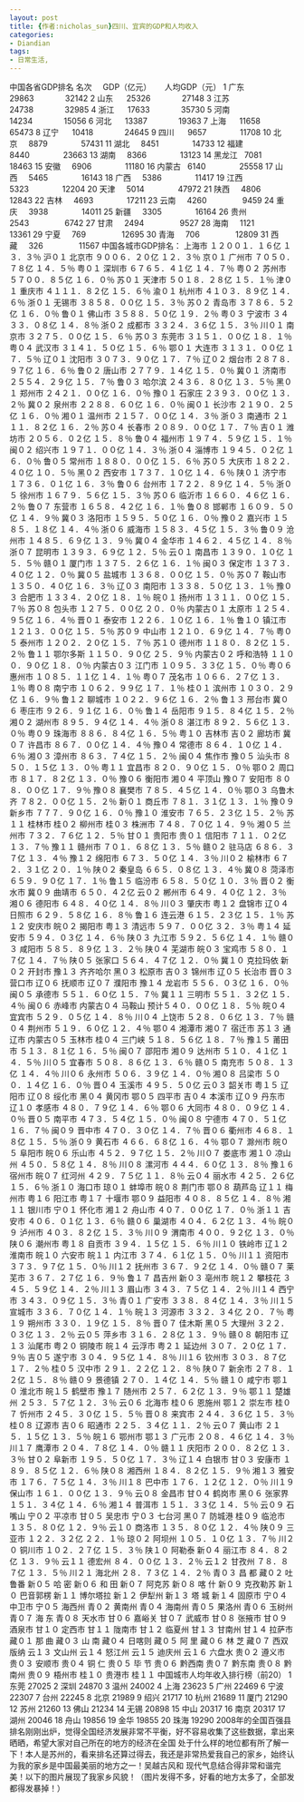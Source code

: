 ```yaml
---
layout: post
title: {作者:nicholas_sun}四川、宜宾的GDP和人均收入
categories:
- Diandian
tags:
- 日常生活, 
---
```

中国各省GDP排名 名次     GDP（亿元）      人均GDP（元） 1 广东      29863              32142 2 山东      25326              27148 3 江苏      24738              32985 4 浙江      17633              35730 5 河南      14234              15056 6 河北      13387              19363 7 上海      11658              65473 8 辽宁      10418              24645 9 四川      9657               11708 10 北京     8879               57431 11 湖北     8451               14733 12 福建     8440               23663 13 湖南     8366               13123 14 黑龙江   7081               18463 15 安徽     6906               11180 16 内蒙古   6140               25558 17 山西     5465               16143 18 广西     5386               11417 19 江西     5323               12204 20 天津     5014               47972 21 陕西     4806               12843 22 吉林     4693               17211 23 云南     4260                9459 24 重庆     3938               14011 25 新疆     3305               16164 26 贵州     2543                6742 27 甘肃     2494                9527 28 海南     1121               13361 29 宁夏     769                12695 30 青海     706                12809 31 西藏     326                11567 中国各城市GDP排名： 上海市 １２００１．１６亿 １３．３％ 沪０１ 北京市 ９００６．２０亿 １２．３％ 京０１ 广州市 ７０５０．７８亿 １４．５％ 粤０１ 深圳市 ６７６５．４１亿 １４．７％ 粤０２ 苏州市 ５７００．８５亿 １６．０％ 苏０１ 天津市 ５０１８．２８亿 １５．１％ 津０１ 重庆市 ４１１１．８２亿 １５．６％ 渝０１ 杭州市 ４１０３．８９亿 １４．６％ 浙０１ 无锡市 ３８５８．００亿 １５．３％ 苏０２ 青岛市 ３７８６．５２亿 １６．０％ 鲁０１ 佛山市 ３５８８．５０亿 １９．２％ 粤０３ 宁波市 ３４３３．０８亿 １４．８％ 浙０２ 成都市 ３３２４．３６亿 １５．３％ 川０１ 南京市 ３２７５．００亿 １５．６％ 苏０３ 东莞市 ３１５１．００亿 １８．１％ 粤０４ 武汉市 ３１４１．５０亿 １５．６％ 鄂０１ 大连市 ３１３１．００亿 １７．５％ 辽０１ 沈阳市 ３０７３．９０亿 １７．７％ 辽０２ 烟台市 ２８７８．９７亿 １６．６％ 鲁０２ 唐山市 ２７７９．１４亿 １５．０％ 冀０１ 济南市 ２５５４．２９亿 １５．７％ 鲁０３ 哈尔滨 ２４３６．８０亿 １３．５％ 黑０１ 郑州市 ２４２１．００亿 １６．０％ 豫０１ 石家庄 ２３９３．００亿 １３．２％ 冀０２ 泉州市 ２２８８．６０亿 １６．０％ 闽０１ 长沙市 ２１９０．２５亿 １６．０％ 湘０１ 温州市 ２１５７．００亿 １４．３％ 浙０３ 南通市 ２１１１．８２亿 １６．２％ 苏０４ 长春市 ２０８９．００亿 １７．７％ 吉０１ 潍坊市 ２０５６．０２亿 １５．８％ 鲁０４ 福州市 １９７４．５９亿 １５．１％ 闽０２ 绍兴市 １９７１．００亿 １４．３％ 浙０４ 淄博市 １９４５．０２亿 １６．０％ 鲁０５ 常州市 １８８０．００亿 １５．６％ 苏０５ 大庆市 １８２２．４０亿 １０．５％ 黑０２ 西安市 １７３７．１０亿 １４．６％ 陕０１ 济宁市 １７３６．０１亿 １６．３％ 鲁０６ 台州市 １７２２．８９亿 １４．５％ 浙０５ 徐州市 １６７９．５６亿 １５．３％ 苏０６ 临沂市 １６６０．４６亿 １６．２％ 鲁０７ 东营市 １６５８．４２亿 １６．１％ 鲁０８ 邯郸市 １６０９．５０亿 １４．９％ 冀０３ 洛阳市 １５９５．５０亿 １６．０％ 豫０２ 嘉兴市 １５８５．１８亿 １４．４％ 浙０６ 威海市 １５８３．４５亿 １５．３％ 鲁０９ 沧州市 １４８５．６９亿 １３．９％ 冀０４ 金华市 １４６２．４５亿 １４．８％ 浙０７ 昆明市 １３９３．６９亿 １２．５％ 云０１ 南昌市 １３９０．１０亿 １５．５％ 赣０１ 厦门市 １３７５．２６亿 １６．１％ 闽０３ 保定市 １３７３．４０亿 １２．０％ 冀０５ 盐城市 １３６８．００亿 １５．０％ 苏０７ 鞍山市 １３５０．４０亿 １６．３％ 辽０３ 南阳市 １３３８．５０亿 １３．１％ 豫０３ 合肥市 １３３４．２０亿 １８．１％ 皖０１ 扬州市 １３１１．００亿 １５．７％ 苏０８ 包头市 １２７５．００亿 ２０．０％ 内蒙古０１ 太原市 １２５４．９５亿 １６．４％ 晋０１ 泰安市 １２２６．１０亿 １６．１％ 鲁１０ 镇江市 １２１３．００亿 １５．５％ 苏０９ 中山市 １２１０．６９亿 １４．７％ 粤０５ 泰州市 １２０２．２０亿 １５．７％ 苏１０ 德州市 １１８０．８２亿 １５．２％ 鲁１１ 鄂尔多斯 １１５０．９０亿 ２５．９％ 内蒙古０２ 呼和浩特 １１００．９０亿 １８．０％ 内蒙古０３ 江门市 １０９５．３３亿 １５．０％ 粤０６ 惠州市 １０８５．１１亿 １４．１％ 粤０７ 茂名市 １０６６．２７亿 １３．１％ 粤０８ 南宁市 １０６２．９９亿 １７．１％ 桂０１ 滨州市 １０３０．２９亿 １６．９％ 鲁１２ 聊城市 １０２２．９６亿 １６．２％ 鲁１３ 邢台市 冀０６ 枣庄市 ９２６．９１亿 １６．０％ 鲁１４ 岳阳市 ９１５．８４亿 １５．２％ 湘０２ 湖州市 ８９５．９４亿 １４．４％ 浙０８ 湛江市 ８９２．５６亿 １３．０％ 粤０９ 珠海市 ８８６．８４亿 １６．５％ 粤１０ 吉林市 吉０２ 廊坊市 冀０７ 许昌市 ８６７．００亿 １４．４％ 豫０４ 常德市 ８６４．１０亿 １４．６％ 湘０３ 漳州市 ８６３．７４亿 １５．２％ 闽０４ 焦作市 豫０５ 汕头市 ８５０．１５亿 １３．０％ 粤１１ 宜昌市 ８２０．９０亿 １５．０％ 鄂０２ 周口市 ８１７．８２亿 １３．０％ 豫０６ 衡阳市 湘０４ 平顶山 豫０７ 安阳市 ８０８．００亿 １７．９％ 豫０８ 襄樊市 ７８５．４５亿 １４．０％ 鄂０３ 乌鲁木齐 ７８２．００亿 １５．２％ 新０１ 商丘市 ７８１．３１亿 １３．１％ 豫０９ 新乡市 ７７７．９０亿 １６．０％ 豫１０ 淮安市 ７６５．２３亿 １５．２％ 苏１１ 桂林市 桂０２ 柳州市 桂０３ 株洲市 ７４８．７０亿 １４．９％ 湘０５ 兰州市 ７３２．７６亿 １２．５％ 甘０１ 贵阳市 贵０１ 信阳市 ７１１．０２亿 １３．７％ 豫１１ 赣州市 ７０１．６８亿 １３．５％ 赣０２ 驻马店 ６８６．３７亿 １３．４％ 豫１２ 绵阳市 ６７３．５０亿 １４．３％ 川０２ 榆林市 ６７２．３１亿 ２０．１％ 陕０２ 秦皇岛 ６６５．０８亿 １３．４％ 冀０８ 菏泽市 ６５９．９０亿 １７．１％ 鲁１５ 临汾市 ６５８．５０亿 １０．３％ 晋０２ 衡水市 冀０９ 曲靖市 ６５０．４２亿 云０２ 郴州市 ６４９．４０亿 １２．３％ 湘０６ 德阳市 ６４８．４０亿 １４．８％ 川０３ 肇庆市 粤１２ 盘锦市 辽０４ 日照市 ６２９．５８亿 １６．８％ 鲁１６ 连云港 ６１５．２３亿 １５．１％ 苏１２ 安庆市 皖０２ 揭阳市 粤１３ 清远市 ５９７．００亿 ３２．３％ 粤１４ 延安市 ５９４．０３亿 １４．６％ 陕０３ 九江市 ５９２．５６亿 １４．１％ 赣０３ 咸阳市 ５８５．８９亿 １３．２％ 陕０４ 芜湖市 皖０３ 宝鸡市 ５８０．１７亿 １４．７％ 陕０５ 张家口 ５６４．４７亿 １２．０％ 冀１０ 克拉玛依 新０２ 开封市 豫１３ 齐齐哈尔 黑０３ 松原市 吉０３ 锦州市 辽０５ 长治市 晋０３ 营口市 辽０６ 抚顺市 辽０７ 濮阳市 豫１４ 龙岩市 ５５６．０３亿 １６．０％ 闽０５ 承德市 ５５１．６０亿 １５．７％ 冀１１ 三明市 ５５１．３２亿 １５．４％ 闽０６ 赤峰市 内蒙古０４ 马鞍山 预计５４０．００亿 １８．５％ 皖０４ 宜宾市 ５２９．０５亿 １４．８％ 川０４ 上饶市 ５２８．０６亿 １３．７％ 赣０４ 荆州市 ５１９．６０亿 １２．４％ 鄂０４ 湘潭市 湘０７ 宿迁市 苏１３ 通辽市 内蒙古０５ 玉林市 桂０４ 三门峡 ５１８．５６亿 １８．７％ 豫１５ 莆田市 ５１３．８１亿 １６．５％ 闽０７ 邵阳市 湘０９ 达州市 ５１０．４１亿 １４．５％ 川０５ 宜春市 ５０８．８６亿 １３．６％ 赣０５ 南充市 ５０８．１３亿 １４．４％ 川０６ 永州市 ５０６．３９亿 １４．０％ 湘０８ 吕梁市 ５００．１４亿 １６．０％ 晋０４ 玉溪市 ４９５．５０亿 云０３ 韶关市 粤１５ 辽阳市 辽０８ 绥化市 黑０４ 黄冈市 鄂０５ 四平市 吉０４ 本溪市 辽０９ 丹东市 辽１０ 孝感市 ４８０．７９亿 １４．６％ 鄂０６ 大同市 ４８０．０９亿 １４．０％ 晋０５ 南平市 ４７３．５４亿 １５．０％ 闽０８ 宁德市 ４７０．５１亿 １６．７％ 闽０９ 晋中市 ４７０．３０亿 １４．７％ 晋０６ 衢州市 ４６８．１８亿 １５．５％ 浙０９ 黄石市 ４６６．６８亿 １６．４％ 鄂０７ 滁州市 皖０５ 阜阳市 皖０６ 乐山市 ４５２．９７亿 １５．２％ 川０７ 娄底市 湘１０ 凉山州 ４５０．５８亿 １４．８％ 川０８ 漯河市 ４４４．６０亿 １３．８％ 豫１６ 宿州市 皖０７ 红河州 ４２９．７５亿 １１．８％ 云０４ 丽水市 ４２５．２６亿 １５．６％ 浙１０ 海口市 琼０１ 蚌埠市 皖０８ 荆门市 鄂０８ 葫芦岛 辽１１ 梅州市 粤１６ 阳江市 粤１７ 十堰市 鄂０９ 益阳市 ４０８．８５亿 １４．８％ 湘１１ 银川市 宁０１ 怀化市 湘１２ 舟山市 ４０７．００亿 １７．０％ 浙１１ 吉安市 ４０６．０１亿 １３．６％ 赣０６ 巢湖市 ４０４．６２亿 １３．４％ 皖０９ 泸州市 ４０３．８２亿 １５．３％ 川０９ 渭南市 ４００．９２亿 １３．０％ 陕０６ 潮州市 粤１８ 自贡市 ３９４．１５亿 １５．６％ 川１０ 铁岭市 辽１２ 淮南市 皖１０ 六安市 皖１１ 内江市 ３７４．６１亿 １５．０％ 川１１ 资阳市 ３７３．９７亿 １５．０％ 川１２ 抚州市 ３６７．９２亿 １４．０％ 赣０７ 莱芜市 ３６７．２７亿 １６．９％ 鲁１７ 昌吉州 新０３ 亳州市 皖１２ 攀枝花 ３４５．５９亿 １４．２％ 川１３ 眉山市 ３４３．７５亿 １４．２％ 川１４ 西宁市 ３４３．０９亿 １５．３％ 青０１ 广安市 ３３８．８４亿 １４．３％ 川１５ 宣城市 ３３６．７０亿 １４．１％ 皖１３ 河源市 ３３２．３４亿 ２０．７％ 粤１９ 朔州市 ３３０．１９亿 １５．８％ 晋０７ 佳木斯 黑０５ 大理州 ３２２．０３亿 １３．２％ 云０５ 萍乡市 ３１６．２８亿 １３．９％ 赣０８ 朝阳市 辽１３ 汕尾市 粤２０ 铜陵市 皖１４ 云浮市 粤２１ 延边州 ３０７．２０亿 １７．９％ 吉０５ 遂宁市 ３０４．９５亿 １４．８％ 川１６ 钦州市 ３０３．８７亿 １７．２％ 桂０５ 汉中市 ２９１．２２亿 １２．８％ 陕０７ 新余市 ２７８．１２亿 １５．８％ 赣０９ 景德镇 ２７０．１４亿 １４．５％ 赣１０ 咸宁市 鄂１０ 淮北市 皖１５ 鹤壁市 豫１７ 随州市 ２５７．６２亿 １３．９％ 鄂１１ 楚雄州 ２５３．５７亿 １２．３％ 云０６ 北海市 桂０６ 恩施州 鄂１２ 崇左市 桂０７ 忻州市 ２４５．３０亿 １５．５％ 晋０８ 来宾市 ２４４．３６亿 １５．３％ 桂０８ 辽源市 吉０６ 昭通市 ２２５．３４亿 １１．２％ 云０７ 黄山市 ２１５．１５亿 １３．５％ 皖１６ 鄂州市 鄂１３ 广元市 ２０８．４６亿 １４．３％ 川１７ 鹰潭市 ２０４．７８亿 １４．０％ 赣１１ 庆阳市 ２００．８２亿 １３．３％ 甘０２ 阜新市 １９５．５０亿 １７．３％ 辽１４ 白银市 甘０３ 安康市 １８９．８５亿 １２．６％ 陕０８ 湘西州 １８４．８２亿 １５．９％ 湘１３ 雅安市 １７６．７５亿 １４．３％ 川１８ 巴中市 １７６．１２亿 １２．０％ 川１９ 保山市 １６１．００亿 １３．９％ 云０８ 金昌市 甘０４ 鹤岗市 黑０６ 张家界 １５１．３４亿 １４．６％ 湘１４ 普洱市 １５１．３３亿 １４．５％ 云０９ 石嘴山 宁０２ 平凉市 甘０５ 吴忠市 宁０３ 七台河 黑０７ 防城港 桂０９ 临沧市 １３５．８０亿 １２．９％ 云１０ 商洛市 １３５．８０亿 １２．４％ 陕０９ 三亚市 １２２．３２亿 ２２．１％ 琼０２ 阿坝州 １０５．１０亿 １３．７％ 川２０ 铜川市 １０２．２７亿 １５．３％ 陕１０ 阿勒泰 新０４ 丽江市 ８４．８２亿 １３．９％ 云１１ 德宏州 ８４．００亿 １３．２％ 云１２ 甘孜州 ７８．８７亿 １３．５％ 川２１ 海北州 ２８．７３亿 １４．２％ 青０３ 昌 都 藏０２ 吐鲁番 新０５ 哈 密 新０６ 和 田 新０７ 阿克苏 新０８ 喀 什 新０９ 克孜勒苏 新１０ 巴音郭楞 新１１ 博尔塔拉 新１２ 伊犁州 新１３ 塔 城 新１４ 固原市 宁０４ 中卫市 宁０５ 海西州 青０２ 黄南州 青０４ 海南州 青０５ 果洛州 青０６ 玉树州 青０７ 海 东 青０８ 天水市 甘０６ 嘉峪关 甘０７ 武威市 甘０８ 张掖市 甘０９ 酒泉市 甘１０ 定西市 甘１１ 陇南市 甘１２ 临夏州 甘１３ 甘南州 甘１４ 拉萨市 藏０１ 那 曲 藏０３ 山 南 藏０４ 日喀则 藏０５ 阿 里 藏０６ 林 芝 藏０７ 西双版纳 云１３ 文山州 云１４ 怒江州 云１５ 迪庆州 云１６ 六盘水 贵０２ 遵义市 贵０３ 安顺市 贵０４ 铜 仁 贵０５ 毕 节 贵０６ 黔西南 贵０７ 黔东南 贵０８ 黔南州 贵０９ 梧州市 桂１０ 贵港市 桂１１ 中国城市人均年收入排行榜（前20） 1 东莞 27025 2 深圳 24870 3 温州 24002 4 上海 23623 5 广州 22469 6 宁波 22307 7 台州 22245 8 北京 21989 9 绍兴 21717 10 杭州 21689 11 厦门 21290 12 苏州 21260 13 佛山 21234 14 无锡 20898 15 中山 20317 16 南京 20317 17 湖州 20046 18 舟山 19856 19 金华 19855 20 珠海 19290 2008年的全国百强县排名刚刚出炉，觉得全国经济发展非常不平衡，好不容易收集了这些数据，拿出来晒晒，希望大家对自己所在的地方的经济在全国 处于什么样的地位都有所了解一下！本人是苏州的，看来排名还算过得去，我还是非常热爱我自己的家乡，始终认为我的家乡是中国最美丽的地方之一！吴越古风和 现代气息结合得非常和谐完美！以下的图片展现了我家乡风貌！（图片发得不多，好看的地方太多了，全部发都得发暴掉！）